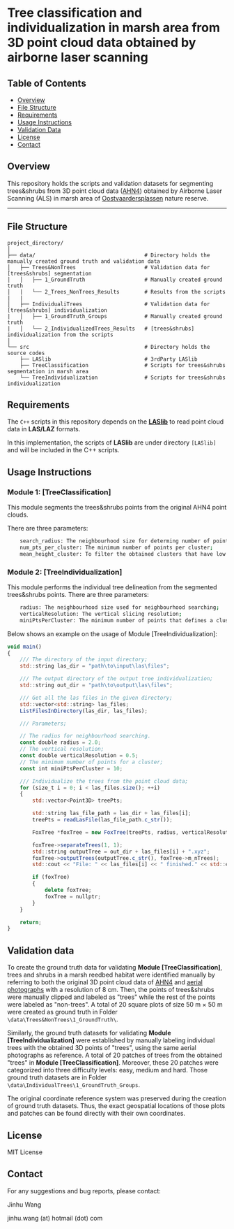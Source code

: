 # Tree classification and individualization in marsh area from 3D point cloud data obtained by airborne laser scanning

## Table of Contents

- [Overview](#overview)
- [File Structure](#file-structure)
- [Requirements](#requirements)
- [Usage Instructions](#usage-instructions)
- [Validation Data](#validation-data)
- [License](#license)
- [Contact](#contact)

## Overview

This repository holds the scripts and validation datasets for segmenting trees&shrubs from 3D point cloud data ([AHN4](https://www.arcgis.com/home/webscene/viewer.html?webscene=c6db29808aad459cbf6488cd96828e9a)) obtained by Airborne Laser Scanning (ALS) in marsh area of [Oostvaardersplassen](https://www.staatsbosbeheer.nl/uit-in-de-natuur/locaties/oostvaardersplassen) nature reserve.

---

## File Structure

```plaintext
project_directory/
│
├── data/                                   # Directory holds the manually created ground truth and validation data
│   ├── Trees&NonTrees                      # Validation data for [trees&shrubs] segmentation
│   │   ├── 1_GroundTruth                   # Manually created ground truth
│   |   └── 2_Trees_NonTrees_Results        # Results from the scripts
|   |
│   ├── IndividualiTrees                    # Validation data for [trees&shrubs] individualization
|   │   ├── 1_GroundTruth_Groups            # Manually created ground truth
|   │   └── 2_IndividualizedTrees_Results   # [trees&shrubs] individualization from the scripts
│
└── src                                     # Directory holds the source codes
    ├── LASlib                              # 3rdParty LASlib
    ├── TreeClassification                  # Scripts for trees&shrubs segmentation in marsh area
    └── TreeIndividualization               # Scripts for trees&shrubs individualization
```

## Requirements

The `C++` scripts in this repository depends on the **[LASlib](https://conan.io/center/recipes/laslib)** to read point cloud data in **LAS/LAZ** formats.

In this implementation, the scripts of **LASlib** are under directory `[LASlib]` and will be included in the C++ scripts.

## Usage Instructions

### Module 1: [TreeClassification]

This module segments the trees&shrubs points from the original AHN4 point clouds.

There are three parameters:

```bash
    search_radius: The neighbourhood size for determing number of points and clustering;
    num_pts_per_cluster: The minimum number of points per cluster;
    mean_height_cluster: To filter the obtained clusters that have low elevation.
```

### Module 2: [TreeIndividualization]

This module performs the individual tree delineation from the segmented trees&shrubs points.
There are three parameters:

```bash
    radius: The neighbourhood size used for neighbourhood searching;
    verticalResolution: The vertical slicing resolution;
    miniPtsPerCluster: The minimum number of points that defines a cluster.
```

Below shows an example on the usage of Module [TreeIndividualization]:

```javascript {.line-numbers}
void main()
{
    /// The directory of the input directory;
    std::string las_dir = "path\to\input\las\files";

    /// The output directory of the output tree individualization;
    std::string out_dir = "path\to\output\las\files";

    /// Get all the las files in the given directory;
    std::vector<std::string> las_files;
    ListFilesInDirectory(las_dir, las_files);

    /// Parameters;

    // The radius for neighbourhood searching.
    const double radius = 2.0;
    // The vertical resolution;
    const double verticalResolution = 0.5;
    // The minimum number of points for a cluster;
    const int miniPtsPerCluster = 10;

    /// Individualize the trees from the point cloud data;
    for (size_t i = 0; i < las_files.size(); ++i)
    {
        std::vector<Point3D> treePts;

        std::string las_file_path = las_dir + las_files[i];
        treePts = readLasFile(las_file_path.c_str());

        FoxTree *foxTree = new FoxTree(treePts, radius, verticalResolution, miniPtsPerCluster);

        foxTree->separateTrees(1, 1);
        std::string outputTree = out_dir + las_files[i] + ".xyz";
        foxTree->outputTrees(outputTree.c_str(), foxTree->m_nTrees);
        std::cout << "File: " << las_files[i] << " finished." << std::endl;

        if (foxTree)
        {
            delete foxTree;
            foxTree = nullptr;
        }
    }

    return;
}

```

## Validation data

To create the ground truth data for validating **Module [TreeClassification]**, trees and shrubs in a marsh reedbed habitat were identified manually by referring to both the original 3D point cloud data of [AHN4](https://www.ahn.nl/) and [aerial photographs](https://app.pdok.nl/viewer/#x=153872.61&y=496307.30&z=13.4935&background=BRT-A%20standaard&layers=a301ddc7-c26f-42d8-b367-509ae5ae47d0;2020_ortho25) with a resolution of 8 cm. Then, the points of trees&shrubs were manually clipped and labeled as "trees" while the rest of the points were labeled as "non-trees". A total of 20 square plots of size 50 m × 50 m were created as ground truth in Folder `\data\Trees&NonTrees\1_GroundTruth\`.

Similarly, the ground truth datasets for validating **Module [TreeIndividualization]** were established by manually labeling individual trees with the obtained 3D points of "trees", using the same aerial photographs as reference. A total of 20 patches of trees from the obtained "trees" in **Module [TreeClassification]**. Moreover, these 20 patches were categorized into three difficulty levels: easy, medium and hard. Those ground truth datasets are in Folder `\data\IndividualTrees\1_GroundTruth_Groups`.

The original coordinate reference system was preserved during the creation of ground truth datasets. Thus, the exact geospatial locations of those plots and patches can be found directly with their own coordinates.

## License

MIT License

## Contact

For any suggestions and bug reports, please contact:

Jinhu Wang

jinhu.wang (at) hotmail (dot) com
